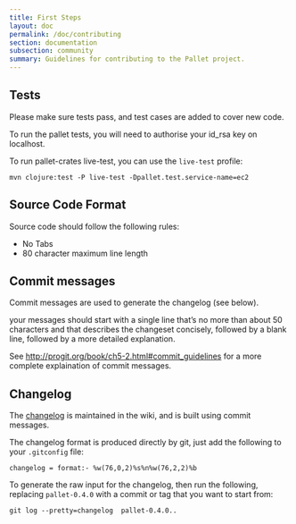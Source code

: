 ```yaml
---
title: First Steps
layout: doc
permalink: /doc/contributing
section: documentation
subsection: community
summary: Guidelines for contributing to the Pallet project.
---
```

## Tests

Please make sure tests pass, and test cases are added to cover new code.

To run the pallet tests, you will need to authorise your id_rsa key on localhost.

To run pallet-crates live-test, you can use the `live-test` profile:

    mvn clojure:test -P live-test -Dpallet.test.service-name=ec2

## Source Code Format

Source code should follow the following rules:
- No Tabs
- 80 character maximum line length

## Commit messages

Commit messages are used to generate the changelog (see below).

your messages should start with a single line that’s no more than about 50
characters and that describes the changeset concisely, followed by a blank line,
followed by a more detailed explanation.

See http://progit.org/book/ch5-2.html#commit_guidelines for a more complete
explaination of commit messages.

## Changelog
The [changelog](/doc/changelog) is maintained in the wiki, and is built using commit messages.

The changelog format is produced directly by git, just add the following to your
`.gitconfig` file:

    changelog = format:- %w(76,0,2)%s%n%w(76,2,2)%b

To generate the raw input for the changelog, then run the following, replacing
`pallet-0.4.0` with a commit or tag that you want to start from:

    git log --pretty=changelog  pallet-0.4.0..